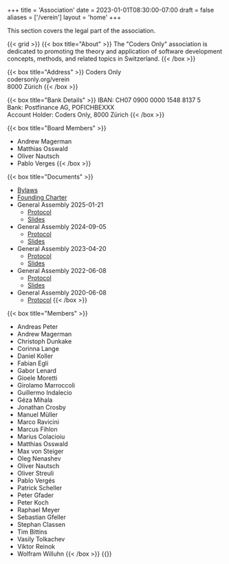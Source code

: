 +++
title = 'Association'
date = 2023-01-01T08:30:00-07:00
draft = false
aliases = ['/verein']
layout = 'home'
+++

This section covers the legal part of the association.

{{< grid >}}
{{< box title="About" >}}
The "Coders Only" association is dedicated to promoting the theory and application of software development concepts, methods, and related topics in Switzerland.
{{< /box >}}

{{< box title="Address" >}}
Coders Only  
codersonly.org/verein  
8000 Zürich
{{< /box >}}

{{< box title="Bank Details" >}}
IBAN: CH07 0900 0000 1548 8137 5  
Bank: Postfinance AG, POFICHBEXXX  
Account Holder: Coders Only, 8000 Zürich
{{< /box >}}

{{< box title="Board Members" >}}
- Andrew Magerman
- Matthias Osswald
- Oliver Nautsch
- Pablo Verges
{{< /box >}}

{{< box title="Documents" >}}
- [Bylaws](bylaws)
- [Founding Charter](documents/founding-charter.pdf)
- General Assembly 2025-01-21
    * [Protocol](documents/ga/2025-01-21/protocol.pdf)
    * [Slides](documents/ga/2025-01-21/slides.pdf)
- General Assembly 2024-09-05
    * [Protocol](documents/ga/2024-09-05/protocol.pdf)
    * [Slides](documents/ga/2024-09-05/slides.pdf)
- General Assembly 2023-04-20
    * [Protocol](documents/ga/2023-04-20/protocol.pdf)
    * [Slides](documents/ga/2023-04-20/slides.pdf)
- General Assembly 2022-06-08
    * [Protocol](documents/ga/2022-06-08/protocol.pdf)
    * [Slides](documents/ga/2022-06-08/slides.pdf)
- General Assembly 2020-06-08
    * [Protocol](documents/ga/2020-06-08/protocol.pdf)
{{< /box >}}

{{< box title="Members" >}}
- Andreas Peter
- Andrew Magerman
- Christoph Dunkake
- Corinna Lange
- Daniel Koller
- Fabian Egli
- Gabor Lenard
- Gioele Moretti
- Girolamo Marroccoli
- Guillermo Indalecio
- Géza Mihala
- Jonathan Crosby
- Manuel Müller
- Marco Ravicini
- Marcus Fihlon
- Marius Colacioiu
- Matthias Osswald
- Max von Steiger
- Oleg Nenashev
- Oliver Nautsch
- Oliver Streuli
- Pablo Vergés
- Patrick Scheller
- Peter Gfader
- Peter Koch
- Raphael Meyer
- Sebastian Gfeller
- Stephan Classen
- Tim Bittins
- Vasily Tolkachev
- Viktor Reinok
- Wolfram Willuhn
{{< /box >}}
{{</grid>}}
